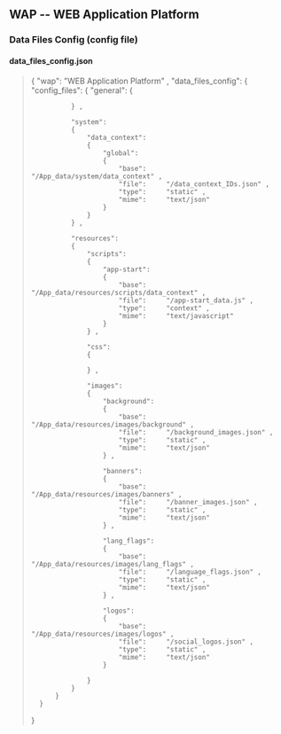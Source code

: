WAP -- WEB Application Platform
-------------------------------

### Data Files Config (config file)


#### data_files_config.json

> 	{
> 	    "wap": "WEB Application Platform" ,
> 	    "data_files_config":
> 	    {
> 	        "config_files":
> 	        {
> 	            "general":
> 	            {
> 	        
> 	            } ,
> 	    
> 	            "system":
> 	            {
> 	                "data_context":
> 	                {
> 	                    "global":
> 	                    {
> 	                        "base":     "/App_data/system/data_context" ,
> 	                        "file":     "/data_context_IDs.json" ,
> 	                        "type":     "static" ,
> 	                        "mime":     "text/json"
> 	                    }
> 	                }
> 	            } ,
> 	            
> 	            "resources":
> 	            {
> 	                "scripts":
> 	                {
> 	                    "app-start":
> 	                    {
> 	                        "base":     "/App_data/resources/scripts/data_context" ,
> 	                        "file":     "/app-start_data.js" ,
> 	                        "type":     "context" ,
> 	                        "mime":     "text/javascript"
> 	                    }
> 	                } ,
> 	                
> 	                "css":
> 	                {
> 	                    
> 	                } ,
> 	                
> 	                "images":
> 	                {
> 	                    "background":
> 	                    {
> 	                        "base":     "/App_data/resources/images/background" ,
> 	                        "file":     "/background_images.json" ,
> 	                        "type":     "static" ,
> 	                        "mime":     "text/json"
> 	                    } ,
> 	                    
> 	                    "banners":
> 	                    {
> 	                        "base":     "/App_data/resources/images/banners" ,
> 	                        "file":     "/banner_images.json" ,
> 	                        "type":     "static" ,
> 	                        "mime":     "text/json"
> 	                    } ,
> 	                    
> 	                    "lang_flags":
> 	                    {
> 	                        "base":     "/App_data/resources/images/lang_flags" ,
> 	                        "file":     "/language_flags.json" ,
> 	                        "type":     "static" ,
> 	                        "mime":     "text/json"
> 	                    } ,
> 	                    
> 	                    "logos":
> 	                    {
> 	                        "base":     "/App_data/resources/images/logos" ,
> 	                        "file":     "/social_logos.json" ,
> 	                        "type":     "static" ,
> 	                        "mime":     "text/json"
> 	                    }
> 	                    
> 	                }
> 	            }
> 	        }
> 	    }
> 	}

